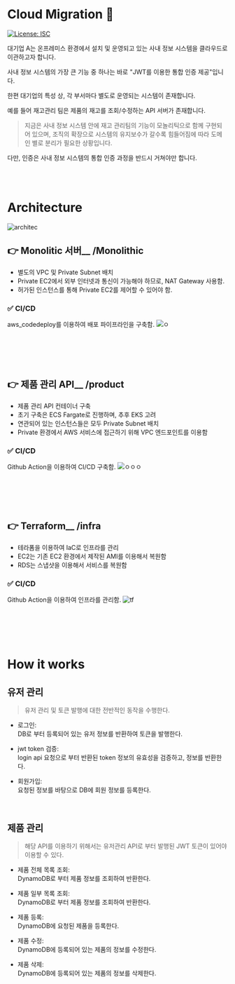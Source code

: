 # Cloud Migration 👋
<p>
  <a href="#" target="_blank">
    <img alt="License: ISC" src="https://img.shields.io/badge/License-ISC-yellow.svg" />
  </a>
</p>

대기업 A는 온프레미스 환경에서 설치 및 운영되고 있는 사내 정보 시스템을 클라우드로 이관하고자 합니다. 

사내 정보 시스템의 가장 큰 기능 중 하나는 바로 "JWT를 이용한 통합 인증 제공"입니다.  

한편 대기업의 특성 상, 각 부서마다 별도로 운영되는 시스템이 존재합니다. 

예를 들어 재고관리 팀은 제품의 재고를 조회/수정하는 API 서버가 존재합니다. 

> 지금은 사내 정보 시스템 안에 재고 관리팀의 기능이 모놀리틱으로 함께 구현되어 있으며, 조직의 확장으로 시스템의 유지보수가 갈수록 힘들어짐에 따라 도메인 별로 분리가 필요한 상황입니다. 

다만, 인증은 사내 정보 시스템의 통합 인증 과정을 반드시 거쳐야만 합니다.


<br>
<br>

# Architecture
![architec](https://user-images.githubusercontent.com/76501289/183823540-e60c1e13-8c1f-4b1a-b6f8-b661d8be8451.png)

## 👉 Monolitic 서버__ /Monolithic

- 별도의 VPC 및 Private Subnet 배치
- Private EC2에서 외부 인터넷과 통신이 가능해야 하므로, NAT Gateway 사용함.
- 허가된 인스턴스를 통해 Private EC2를 제어할 수 있어야 함.

### ✅ CI/CD 
aws_codedeploy를 이용하여 배포 파이프라인을 구축함.
![ㅇ](https://user-images.githubusercontent.com/76501289/183824365-7f9f7ac1-84e1-4cb8-9059-7b0fadfafddd.png)

<br>
<br>
<br>
<br>

## 👉 제품 관리 API__ /product

- 제품 관리 API 컨테이너 구축
- 초기 구축은 ECS Fargate로 진행하며, 추후 EKS 고려
- 연관되어 있는 인스턴스들은 모두 Private Subnet 배치
- Private 환경에서 AWS 서비스에 접근하기 위해 VPC 엔드포인트를 이용함

### ✅ CI/CD 
Github Action을 이용하여 CI/CD 구축함.
![ㅇㅇㅇ](https://user-images.githubusercontent.com/76501289/183824381-15265572-f4d1-48b3-946c-731a43d41a4b.png)

<br>
<br>
<br>
<br>

## 👉 Terraform__ /infra
- 테라폼을 이용하여 IaC로 인프라를 관리
- EC2는 기존 EC2 환경에서 제작된 AMI를 이용해서 복원함
- RDS는 스냅샷을 이용해서 서비스를 복원함

### ✅ CI/CD 
Github Action을 이용하여 인프라를 관리함.
![tf](https://user-images.githubusercontent.com/76501289/183824396-00d4df3a-d5a6-4ab0-8d61-97f388cbdce4.png)

<br>
<br>
<br>
<br>

# How it works 
## 유저 관리
> 유저 관리 및 토큰 발행에 대한 전반적인 동작을 수행한다.
- 로그인:   
DB로 부터 등록되어 있는 유저 정보를 반환하여 토큰을 발행한다.

- jwt token 검증:   
login api 요청으로 부터 반환된 token 정보의 유효성을 검증하고, 정보를 반환한다.

- 회원가입:   
요청된 정보를 바탕으로 DB에 회원 정보를 등록한다.

<br>

## 제품 관리 
> 해당 API를 이용하기 위해서는 유저관리 API로 부터 발행된 JWT 토큰이 있어야 이용할 수 있다.

- 제품 전체 목록 조회:   
DynamoDB로 부터 제품 정보를 조회하여 반환한다.

- 제품 일부 목록 조회:   
DynamoDB로 부터 제품 정보를 조회하여 반환한다.

- 제품 등록:   
DynamoDB에 요청된 제품을 등록한다.

- 제품 수정:   
DynamoDB에 등록되어 있는 제품의 정보를 수정한다.

- 제품 삭제:   
DynamoDB에 등록되어 있는 제품의 정보를 삭제한다.
